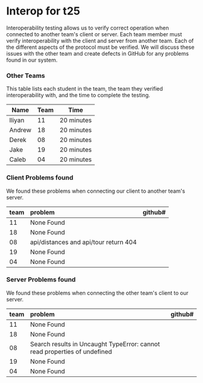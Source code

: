 # Interop for t25

Interoperability testing allows us to verify correct operation when connected to another team's client or server.
Each team member must verify interoperability with the client and server from another team.
Each of the different aspects of the protocol must be verified.
We will discuss these issues with the other team and create defects in GitHub for any problems found in our system.
 
### Other Teams

This table lists each student in the team, the team they verified interoperability with, and the time to complete the testing.

| Name | Team | Time |
| ---- | ---- | ---- |
| Iliyan | 11 | 20 minutes | 
| Andrew | 18 | 20 minutes | 
| Derek  | 08 | 20 minutes |
| Jake   | 19 | 20 minutes |
| Caleb  | 04 | 20 minutes |


### Client Problems found

We found these problems when connecting our client to another team's server.

| team | problem | github# |
| :--- |  :--- | --- |
| 11 | None Found |  |
| 18 | None Found |  |
| 08 | api/distances and api/tour return 404 |  |
| 19 | None Found |  |
| 04 | None Found |  |


### Server Problems found

We found these problems when connecting the other team's client to our server.

| team |  problem | github# |
| :--- |  :--- | --- |
| 11 | None Found |  |
| 18 | None Found |  |
| 08 | Search results in Uncaught TypeError: cannot read properties of undefined |  |
| 19 | None Found |  |
| 04 | None Found |  |
